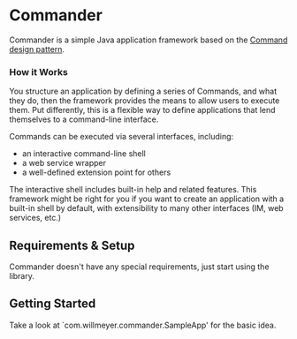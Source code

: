 # Commander

Commander is a simple Java application framework based on the [Command design pattern](http://en.wikipedia.org/wiki/Command_pattern).

### How it Works

You structure an application by defining a series of Commands, and what they do, then the framework provides the means
to allow users to execute them.  Put differently, this is a flexible way to define applications that
lend themselves to a command-line interface.

Commands can be executed via several interfaces, including:
- an interactive command-line shell
- a web service wrapper
- a well-defined extension point for others

The interactive shell includes built-in help and related features.  This framework might be right for you if you want to
create an application with a built-in shell by default, with extensibility to many other interfaces (IM, web services,
etc.)

## Requirements & Setup

Commander doesn't have any special requirements, just start using the library.

## Getting Started

Take a look at `com.willmeyer.commander.SampleApp' for the basic idea.




